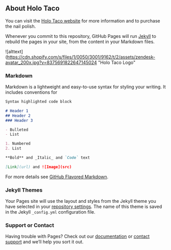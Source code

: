 ## About Holo Taco

You can visit the [Holo Taco website](https://www.holotaco.com/) for more information and to purchase the nail polish.

Whenever you commit to this repository, GitHub Pages will run [Jekyll](https://jekyllrb.com/) to rebuild the pages in your site, from the content in your Markdown files.

![alttext](https://cdn.shopify.com/s/files/1/0050/3001/9162/t/2/assets/zendesk-avatar_200x.jpg?v=8375691822647145024 "Holo Taco Logo"
### Markdown

Markdown is a lightweight and easy-to-use syntax for styling your writing. It includes conventions for

```markdown
Syntax highlighted code block

# Header 1
## Header 2
### Header 3

- Bulleted
- List

1. Numbered
2. List

**Bold** and _Italic_ and `Code` text

[Link](url) and ![Image](src)
```

For more details see [GitHub Flavored Markdown](https://guides.github.com/features/mastering-markdown/).

### Jekyll Themes

Your Pages site will use the layout and styles from the Jekyll theme you have selected in your [repository settings](https://github.com/mythrik03/Website/settings/pages). The name of this theme is saved in the Jekyll `_config.yml` configuration file.

### Support or Contact

Having trouble with Pages? Check out our [documentation](https://docs.github.com/categories/github-pages-basics/) or [contact support](https://support.github.com/contact) and we’ll help you sort it out.
